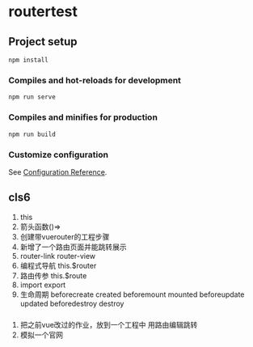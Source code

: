 # routertest

## Project setup
```
npm install
```

### Compiles and hot-reloads for development
```
npm run serve
```

### Compiles and minifies for production
```
npm run build
```

### Customize configuration
See [Configuration Reference](https://cli.vuejs.org/config/).

## cls6
1. this
2. 箭头函数()=>
3. 创建带vuerouter的工程步骤
4. 新增了一个路由页面并能跳转展示
5. router-link router-view
6. 编程式导航  this.$router
7. 路由传参 this.$route
8. import export
9. 生命周期
beforecreate
created
beforemount
mounted
beforeupdate
updated
beforedestroy
destroy



### 
1. 把之前vue改过的作业，放到一个工程中 用路由编辑跳转
2. 模拟一个官网